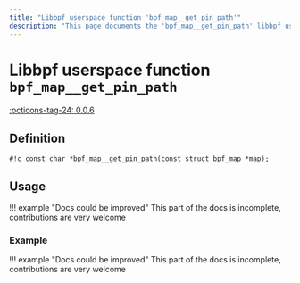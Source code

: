 ```yaml
---
title: "Libbpf userspace function 'bpf_map__get_pin_path'"
description: "This page documents the 'bpf_map__get_pin_path' libbpf userspace function, including its definition, usage, and examples."
---
```

# Libbpf userspace function `bpf_map__get_pin_path`

<!-- [LIBBPF_TAG] -->
[:octicons-tag-24: 0.0.6](https://github.com/libbpf/libbpf/releases/tag/v0.0.6)
<!-- [/LIBBPF_TAG] -->

<!-- TODO -->

## Definition

`#!c const char *bpf_map__get_pin_path(const struct bpf_map *map);`



## Usage

!!! example "Docs could be improved"
    This part of the docs is incomplete, contributions are very welcome

### Example

!!! example "Docs could be improved"
    This part of the docs is incomplete, contributions are very welcome
